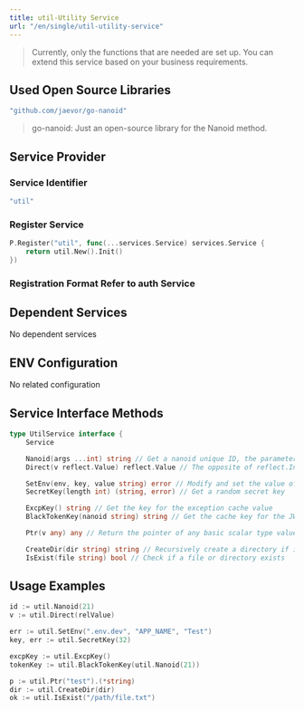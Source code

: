 ```yaml
---
title: util-Utility Service
url: "/en/single/util-utility-service"
---
```


> Currently, only the functions that are needed are set up. You can extend this service based on your business requirements.

## Used Open Source Libraries

```yaml
"github.com/jaevor/go-nanoid"
```

> go-nanoid: Just an open-source library for the Nanoid method.

## Service Provider

### Service Identifier

```yaml
"util"
```


### Register Service

```go
P.Register("util", func(...services.Service) services.Service {
    return util.New().Init()
})
```


### Registration Format Refer to auth Service

## Dependent Services

No dependent services

## ENV Configuration

No related configuration

## Service Interface Methods

```go
type UtilService interface {
	Service

	Nanoid(args ...int) string // Get a nanoid unique ID, the parameter is of type int, e.g., util.Nanoid(32) gets a 32-byte length unique ID, default is 21 bytes
	Direct(v reflect.Value) reflect.Value // The opposite of reflect.Indirect, i.e., get the pointer variable of the value

	SetEnv(env, key, value string) error // Modify and set the value of .env.xxx
	SecretKey(length int) (string, error) // Get a random secret key

	ExcpKey() string // Get the key for the exception cache value
	BlackTokenKey(nanoid string) string // Get the cache key for the JWT blacklist token

	Ptr(v any) any // Return the pointer of any basic scalar type value

	CreateDir(dir string) string // Recursively create a directory if it does not exist
	IsExist(file string) bool // Check if a file or directory exists
```




## Usage Examples

```go
id := util.Nanoid(21)
v := util.Direct(relValue)

err := util.SetEnv(".env.dev", "APP_NAME", "Test")
key, err := util.SecretKey(32)

excpKey := util.ExcpKey()
tokenKey := util.BlackTokenKey(util.Nanoid(21))

p := util.Ptr("test").(*string)
dir := util.CreateDir(dir)
ok := util.IsExist("/path/file.txt")
```
